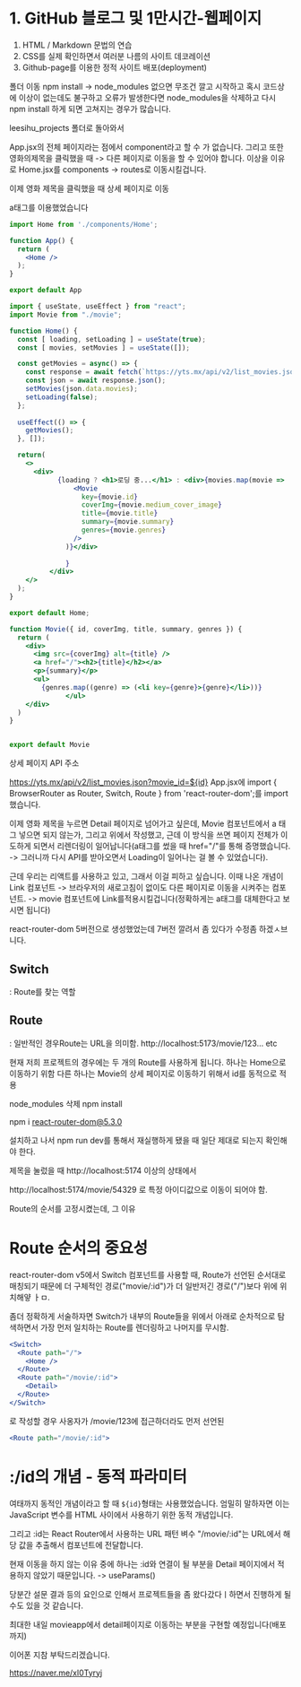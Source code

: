 # 1. GitHub 블로그 및 1만시간-웹페이지
1. HTML / Markdown 문법의 연습
2. CSS를 실제 확인하면서 여러분 나름의 사이트 데코레이션 
3. Github-page를 이용한 정적 사이트 배포(deployment)

폴더 이동
npm install -> node_modules 없으면 무조건 깔고 시작하고
혹시 코드상에 이상이 없는데도 불구하고 오류가 발생한다면
node_modules을 삭제하고 다시 npm install 하게 되면 고쳐지는 경우가 많습니다.

leesihu_projects 폴더로 돌아와서

App.jsx의 전체 페이지라는 점에서 component라고 할 수 가 없습니다.
그리고 또한 영화의제목을 클릭했을 때 -> 다른 페이지로 이동을 할 수 있어야 합니다.
이상을 이유로 Home.jsx를 components -> routes로 이동시킬겁니다.

이제 영화 제목을 클릭했을 때 상세 페이지로 이동

a태그를 이용했었습니다

```jsx
import Home from './components/Home';

function App() {
  return (
    <Home />
  );
}

export default App
```

```jsx
import { useState, useEffect } from "react";
import Movie from "./movie";

function Home() {
  const [ loading, setLoading ] = useState(true);
  const [ movies, setMovies ] = useState([]);

  const getMovies = async() => {
    const response = await fetch(`https://yts.mx/api/v2/list_movies.json?minimum_rating=8.8%sort_by=year`);
    const json = await response.json();
    setMovies(json.data.movies);
    setLoading(false);
  };
  
  useEffect(() => {
    getMovies();
  }, []);

  return(
    <>
      <div>
            {loading ? <h1>로딩 중...</h1> : <div>{movies.map(movie => 
                <Movie 
                  key={movie.id}
                  coverImg={movie.medium_cover_image}
                  title={movie.title}
                  summary={movie.summary}
                  genres={movie.genres}
                />
              )}</div>
              
              }
          </div>
    </>
  );
}

export default Home;
```

```jsx
function Movie({ id, coverImg, title, summary, genres }) {
  return (
    <div>
      <img src={coverImg} alt={title} />
      <a href="/"><h2>{title}</h2></a>
      <p>{summary}</p>
      <ul>
        {genres.map((genre) => (<li key={genre}>{genre}</li>))}
              </ul>
    </div>
  )
}


export default Movie
```

상세 페이지 API 주소

https://yts.mx/api/v2/list_movies.json?movie_id=${id}
App.jsx에 import { BrowserRouter as Router, Switch, Route } from 'react-router-dom';를 import했습니다.

이제 영화 제목을 누르면 Detail 페이지로 넘어가고 싶은데, Movie 컴포넌트에서 a 태그 넣으면 되지 않는가, 그리고 위에서 작성했고, 근데 이 방식을 쓰면 페이지 전체가 이도하게 되면서 리렌더링이 일어납니다(a태그를 썼을 때 href="/"를 통해 증명했습니다. -> 그러니까 다시 API를 받아오면서  Loading이 일어나는 걸 볼 수 있었습니다).

근데 우리는 리액트를 사용하고 있고, 그래서 이걸 피하고 싶습니다.
이때 나온 개념이 Link 컴포넌트
-> 브라우저의 새로고침이 없이도 다른 페이지로 이동을 시켜주는 컴포넌트. -> movie 컴포넌트에 Link를적용시킬겁니다(정확하게는 a태그를 대체한다고 보시면 됩니다)

react-router-dom 5버전으로 생성했었는데 7버전 깔려서 좀 있다가 수정좀 하겠ㅅ브니다.

## Switch

: Route를 찾는 역할

## Route

: 일반적인 경우Route는 URL을 의미함.
http://localhost:5173/movie/123... etc

현재 저희 프로젝트의 경우에는 두 개의 Route를 사용하게 됩니다.
하나는 Home으로 이동하기 위함
다른 하나는 Movie의 상세 페이지로 이동하기 위해서 id를 동적으로 적용

node_modules 삭제
npm install

npm i react-router-dom@5.3.0

설치하고 나서 npm run dev를 통해서 재실행하게 됐을 때
일단 제대로 되는지 확인해야 한다.

제목을 눌렀을 때
http://localhost:5174
이상의 상태에서

http://localhost:5174/movie/54329
로 특정 아이디값으로 이동이 되어야 함.

Route의 순서를 고정시켰는데, 그 이유

# Route 순서의 중요성

react-router-dom v5에서 Switch 컴포넌트를 사용할 때, Route가 
선언된 순서대로 매칭되기 때문에 더 구체적인 경로("movie/:id")가 더 일반저긴 경로("/")보다 위에 위치해얗 ㅏㅁ.

좀더 정확하게 서술하자면 
Switch가 내부의 Route들을 위에서 아래로 순차적으로 탐색하면서
가장 먼저 일치하는 Route를 렌더링하고 나머지를 무시함.

```jsx
<Switch>
  <Route path="/">
    <Home />
  </Route>
  <Route path="/movie/:id">
    <Detail>
  </Route>
</Switch>
```
로 작성할 경우
사옹자가 /movie/123에 접근하더라도 먼저 선언된 



```jsx
<Route path="/movie/:id">
```
# :/id의 개념 - 동적 파라미터
여태까지 동적인 개념이라고 할 때 `${id}`형태는 사용했었습니다.
엄밀히 말하자면 이는 JavaScript 변수를 HTML 사이에서 사용하기 위한 동적 개념입니다.

그리고 :id는 React Router에서 사용하는 URL 패턴 벼수
"/movie/:id"는 URL에서 해당 값을 추출해서 컴포넌트에 전달합니다.

현재 이동을 하지 않는 이유 중에 하나는
:id와 연결이 될 부분을 Detail 페이지에서 적용하지 않았기 때문입니다. -> useParams()

당분간 설문 결과 등의 요인으로 인해서 프로젝트들을 좀 왔다갔다ㅣ하면서 진행하게 될 수도 있을 것 같습니다.

최대한 내일 movieapp에서 detail페이지로 이동하는 부분을 구현할 예정입니다(배포까지)

이어폰 지참 부탁드리겠습니다.

https://naver.me/xl0Tyryj